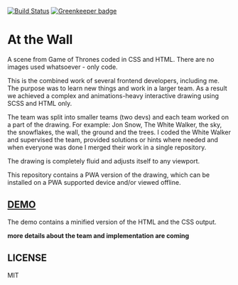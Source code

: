 [![Build Status](https://travis-ci.org/scriptex/at-the-wall.svg?branch=master)](https://travis-ci.org/scriptex/at-the-wall) [![Greenkeeper badge](https://badges.greenkeeper.io/scriptex/at-the-wall.svg)](https://greenkeeper.io/)

# At the Wall

A scene from Game of Thrones coded in CSS and HTML.
There are no images used whatsoever - only code.

This is the combined work of several frontend developers, including me. 
The purpose was to learn new things and work in a larger team.
As a result we achieved a complex and animations-heavy interactive drawing using SCSS and HTML only.

The team was split into smaller teams (two devs) and each team worked on a part of the drawing.
For example: Jon Snow, The White Walker, the sky, the snowflakes, the wall, the ground and the trees.
I coded the White Walker and supervised the team, provided solutions or hints where needed and when everyone was done I merged their work in a single repository.

The drawing is completely fluid and adjusts itself to any viewport.

This repository contains a PWA version of the drawing, which can be installed on a PWA supported device and/or viewed offline.

## [DEMO](https://codepen.io/scriptex/full/eLWdKN/)

The demo contains a minified version of the HTML and the CSS output.

**more details about the team and implementation are coming**

## LICENSE

MIT
